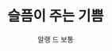 ---
title: 슬픔이 주는 기쁨
author: 알랭 드 보통
slug: tmfvmadlwnsmsrlQma 
category: book
coverUrl: http://image.kyobobook.co.kr/images/book/large/455/l9788986836455.jpg
---